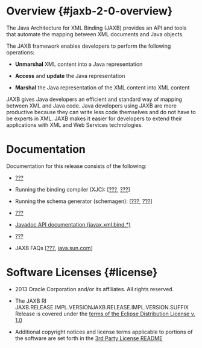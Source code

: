 Overview {#jaxb-2-0-overview}
========

The Java Architecture for XML Binding (JAXB) provides an API and tools
that automate the mapping between XML documents and Java objects.

The JAXB framework enables developers to perform the following
operations:

-   **Unmarshal** XML content into a Java representation

-   **Access** and **update** the Java representation

-   **Marshal** the Java representation of the XML content into XML
    content

JAXB gives Java developers an efficient and standard way of mapping
between XML and Java code. Java developers using JAXB are more
productive because they can write less code themselves and do not have
to be experts in XML. JAXB makes it easier for developers to extend
their applications with XML and Web Services technologies.

Documentation
=============

Documentation for this release consists of the following:

-   [???](#jaxb-2-0-release-notes)

-   Running the binding compiler (XJC): \[[???](#tools-xjc),
    [???](#tools-xjc-ant-task)\]

-   Running the schema generator (schemagen): \[[???](#tools-schemagen),
    [???](#tools-schemagen-ant-task)\]

-   [???](#users-guide)

-   [Javadoc API documentation (javax.xml.bind.\*)](api/)

-   [???](#jaxb-2-0-sample-apps)

-   JAXB FAQs \[[???](#faq),
    [java.sun.com](http://java.sun.com/xml/jaxb/faq.html)\]

Software Licenses {#license}
=================

-   2013 Oracle Corporation and/or its affiliates. All rights reserved.

-   The JAXB RI
    JAXB.RELEASE.IMPL.VERSIONJAXB.RELEASE.IMPL.VERSION.SUFFIX Release is
    covered under the [terms of the Eclipse Distribution License v.
    1.0](http://www.eclipse.org/org/documents/edl-v10.php)

-   Additional copyright notices and license terms applicable to
    portions of the software are set forth in the [3rd Party License
    README](NOTICE.md)
